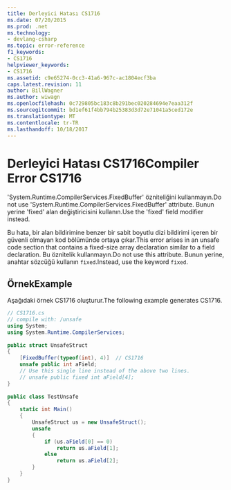 ```yaml
---
title: Derleyici Hatası CS1716
ms.date: 07/20/2015
ms.prod: .net
ms.technology:
- devlang-csharp
ms.topic: error-reference
f1_keywords:
- CS1716
helpviewer_keywords:
- CS1716
ms.assetid: c9e65274-0cc3-41a6-967c-ac1804ecf3ba
caps.latest.revision: 11
author: BillWagner
ms.author: wiwagn
ms.openlocfilehash: 0c729805bc183c8b291bec020284694e7eaa312f
ms.sourcegitcommit: bd1ef61f4bb794b25383d3d72e71041a5ced172e
ms.translationtype: MT
ms.contentlocale: tr-TR
ms.lasthandoff: 10/18/2017
---
```

# <a name="compiler-error-cs1716"></a><span data-ttu-id="910e9-102">Derleyici Hatası CS1716</span><span class="sxs-lookup"><span data-stu-id="910e9-102">Compiler Error CS1716</span></span>
<span data-ttu-id="910e9-103">'System.Runtime.CompilerServices.FixedBuffer' özniteliğini kullanmayın.</span><span class="sxs-lookup"><span data-stu-id="910e9-103">Do not use 'System.Runtime.CompilerServices.FixedBuffer' attribute.</span></span> <span data-ttu-id="910e9-104">Bunun yerine 'fixed' alan değiştiricisini kullanın.</span><span class="sxs-lookup"><span data-stu-id="910e9-104">Use the 'fixed' field modifier instead.</span></span>  
  
 <span data-ttu-id="910e9-105">Bu hata, bir alan bildirimine benzer bir sabit boyutlu dizi bildirimi içeren bir güvenli olmayan kod bölümünde ortaya çıkar.</span><span class="sxs-lookup"><span data-stu-id="910e9-105">This error arises in an unsafe code section that contains a fixed-size array declaration similar to a field declaration.</span></span> <span data-ttu-id="910e9-106">Bu öznitelik kullanmayın.</span><span class="sxs-lookup"><span data-stu-id="910e9-106">Do not use this attribute.</span></span> <span data-ttu-id="910e9-107">Bunun yerine, anahtar sözcüğü kullanın `fixed`.</span><span class="sxs-lookup"><span data-stu-id="910e9-107">Instead, use the keyword `fixed`.</span></span>  
  
## <a name="example"></a><span data-ttu-id="910e9-108">Örnek</span><span class="sxs-lookup"><span data-stu-id="910e9-108">Example</span></span>  
 <span data-ttu-id="910e9-109">Aşağıdaki örnek CS1716 oluşturur.</span><span class="sxs-lookup"><span data-stu-id="910e9-109">The following example generates CS1716.</span></span>  
  
```csharp  
// CS1716.cs  
// compile with: /unsafe  
using System;  
using System.Runtime.CompilerServices;  
  
public struct UnsafeStruct  
{  
    [FixedBuffer(typeof(int), 4)]  // CS1716  
    unsafe public int aField;  
    // Use this single line instead of the above two lines.  
    // unsafe public fixed int aField[4];  
}  
  
public class TestUnsafe  
{  
    static int Main()  
    {  
        UnsafeStruct us = new UnsafeStruct();  
        unsafe  
        {  
            if (us.aField[0] == 0)  
                return us.aField[1];  
            else  
                return us.aField[2];  
        }  
    }  
}  
```
